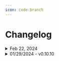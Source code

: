 ```yaml
---
icon: code-branch
---
```


# Changelog

<details>

<summary>Feb 22, 2024</summary>

Today we've got a fresh new release, bringing our public build up to version 0.10.13!

This set of releases mainly focuses on stability, improved loading times, and additional elements Flylighter is able to capture from web pages.

You'll now see embedded YouTube videos as available elements in the Web Data plugin, and our article parser has received a lot of love under the hood as well.

We've also squashed a whole lot of bugs. Ever see the movie _Constantine_ with Keanu Reeves? That many bugs.

Check out the full changelog below if you're curious. You may also want to [check that you have the latest version of Flylighter](../in-depth/updating-flylighter-manually.md) in your browser.

For our next release, we'll be focusing on adding some **major** new features to Flylighter – including Flylighter accounts, which will lay the foundation for syncing Flows and Capture History between devices. Can't wait to share more soon!

**Changes**

* Improved loading times
* Added a `?` menu item for quick access to Help Docs, app version, and more
* Added Youtube Video embed to data picker in the content editor
* Made improvements to article parsing
* Added letter icons for Notion workspaces without an icon set
* When duplicating a Flow (copy) is now appended to the name
* Added better error messages when failing to capture
* Added an option to go back to the Flow if a capture fails
* Added a help menu to the Flow list page header with links to docs
* Select dropdowns now scroll into view
* Button-type database properties are no longer visible (we can’t interact with them via the Notion API yet anyway)

**Fixes**

* Fixed being unable to scroll to the bottom of the Data Picker on a property
* Fixed number properties having unintended limitations
* Fixed a number of visual issues in properties
* Fixed capture history page not showing page icons
* Fixed color issues with the Data Picker
* Fixed an over-scroll issue in the Data Picker
* Fixed duplicating Flows without a folder creating two duplicates
* Fixed an infrequent issue that would result in Flylighter not opening when the toolbar button is pressed
* Fixed a hang when authenticating Notion when the connecting workspace did not have an icon set
* Fixed keyboard shortcuts assigned to Flows not working if the chosen key was a lowercase letter
* Fixed many instances of images in article not capturing.
* Fixed some visual issues in the quick capture dialogue
* Fixed Delete Flow in Flow settings not working
* Fixed an issue that resulted in freeze if parsed date values weren’t valid
* Popup height adjusted to properties with dropdowns are always fully visible
* Fixed being unable to open Flylighter on certain pages
* Fixed clicking the Data Picker button sometimes opening dropdown menus
* Fixed the scroll-into-view behavior from scrolling the incorrect view

</details>

<details>

<summary>01/29/2024 - v0.10.10</summary>

Three releases today, folks! 0.10.8, 0.10.9, 0.10.10. The latter two mostly consist of hotfixes for small bugs that popped up in testing.

**Changes**

* Improved ability to find article / full page
* When clicking the Flow name in the Flow Editor, the text is automatically selected
* Changing the Flow name in the Flow Editor now also saves when clicking away, not just on enter
* Renaming a Flow from the Flow List now also saves when clicking away, not just on enter
* Copy data button in Data Picker is no longer transparent
* Added a colored border to the Data Picker button on Properties to indicate if it is auto-filling
* Added a proper placeholder for the page selection dropdown
* Added detection for Author images and filtered them from article capture.
* Hid the Flow settings button in the content editor when using append capture
* Disabled destination and page dropdowns when using append capture
* Added hover effect on Folder icon to improve clarity

**Fixes**

* Fixed article / full page capture failures due to length
* Fixed append capture causing a crash
* Fixed changing a Flow to Page Capture mode sometimes causing a crash
* Fixed an infrequent freeze that would occur when typing to filter the list of databases
* Fixed being unable to scroll the Flow List when it overflows the popup
* Fixed Notion workspaces with an Emoji as the icon not appearing correctly
* Fixed Notion databases with custom image icons not appearing correctly
* Fixed dropdown properties overlapping open dropdowns above them
* Fixed the dropdown menu loading icon overlapping the text
* Fixed the database selection dropdown overlapping the page selector when Flow is in Page Capture mode
* Fixed a layout issue with page capture that didn’t allow you to view the Flows settings
* Fixed being unable to scroll Capture History when overflowing
* Fixed back button behavior in the Flow Editor when in page capture mode
* Fixed last segment of text in each paragraph of an article capture being duplicated
* Fixed emoji workspace icon on Settings > Flows
* Fixed issue causing context menus to be cutoff in the Flow list
* Fixed selected dropdown options not using ellipsis overflow correctly
* Fixed and issue with highlights with only 1 piece of data causing Data Picker error
* Fixed Data Picker allowing for unneeded horizontal scrolling which also caused odd wrapping behavior with long text.
* Fixed youtube timestamp formatting
* Fixed issue where block merging function failed when multiple paragraphs were selected in a highlight

</details>
